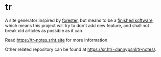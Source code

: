 # tr

A site generator inspired by [forester](https://www.forester-notes.org/index/index.xml), but means to be a [finished software](https://josem.co/the-beauty-of-finished-software/), which means this project will try to don't add new feature, and shall not break old articles as possible as it can.

Read https://tr-notes.srht.site for more information.

Other related repository can be found at https://sr.ht/~dannypsnl/tr-notes/.
